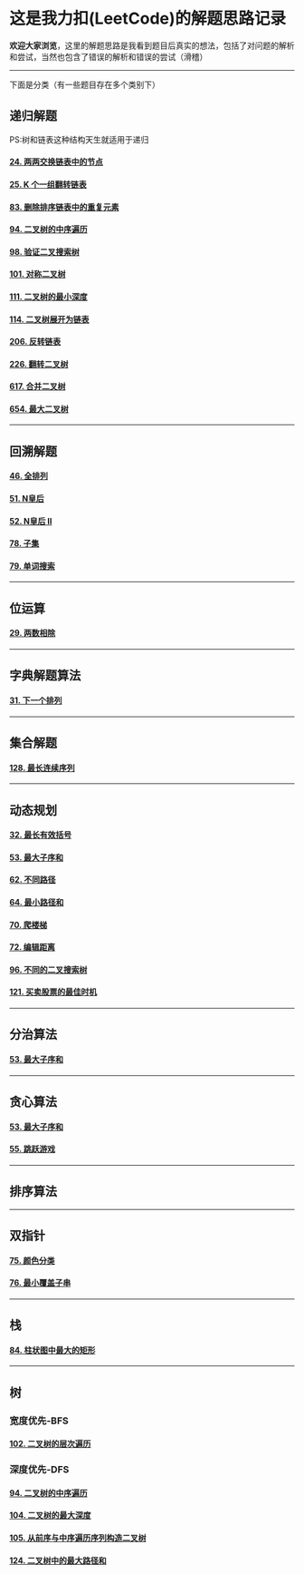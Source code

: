 # 这是我力扣(LeetCode)的解题思路记录

**欢迎大家浏览**，这里的解题思路是我看到题目后真实的想法，包括了对问题的解析和尝试，当然也包含了错误的解析和错误的尝试（滑稽）

*****

下面是分类（有一些题目存在多个类别下）

## 递归解题

PS:树和链表这种结构天生就适用于递归

#### [24. 两两交换链表中的节点](https://leetcode-cn.com/problems/swap-nodes-in-pairs/)

#### [25. K 个一组翻转链表](https://leetcode-cn.com/problems/reverse-nodes-in-k-group/)

#### [83. 删除排序链表中的重复元素](https://leetcode-cn.com/problems/remove-duplicates-from-sorted-list/)

#### [94. 二叉树的中序遍历](https://leetcode-cn.com/problems/binary-tree-inorder-traversal/)

#### [98. 验证二叉搜索树](https://leetcode-cn.com/problems/validate-binary-search-tree/)

#### [101. 对称二叉树](https://leetcode-cn.com/problems/symmetric-tree/)

#### [111. 二叉树的最小深度](https://leetcode-cn.com/problems/minimum-depth-of-binary-tree/)

#### [114. 二叉树展开为链表](https://leetcode-cn.com/problems/flatten-binary-tree-to-linked-list/)

#### [206. 反转链表](https://leetcode-cn.com/problems/reverse-linked-list/)

#### [226. 翻转二叉树](https://leetcode-cn.com/problems/invert-binary-tree/)

#### [617. 合并二叉树](https://leetcode-cn.com/problems/merge-two-binary-trees/)

#### [654. 最大二叉树](https://leetcode-cn.com/problems/maximum-binary-tree/)

*****

## 回溯解题

#### [46. 全排列](https://leetcode-cn.com/problems/permutations/)

#### [51. N皇后](https://leetcode-cn.com/problems/n-queens/)

#### [52. N皇后 II](https://leetcode-cn.com/problems/n-queens-ii/)

#### [78. 子集](https://leetcode-cn.com/problems/subsets/)

#### [79. 单词搜索](https://leetcode-cn.com/problems/word-search/)

*****

## 位运算

#### [29. 两数相除](https://leetcode-cn.com/problems/divide-two-integers/)

*****

## 字典解题算法

#### [31. 下一个排列](https://leetcode-cn.com/problems/next-permutation/)

*****

##  集合解题

#### [128. 最长连续序列](https://leetcode-cn.com/problems/longest-consecutive-sequence/)

*****

## 动态规划

#### [32. 最长有效括号](https://leetcode-cn.com/problems/longest-valid-parentheses/)

#### [53. 最大子序和](https://leetcode-cn.com/problems/maximum-subarray/)

#### [62. 不同路径](https://leetcode-cn.com/problems/unique-paths/)

#### [64. 最小路径和](https://leetcode-cn.com/problems/minimum-path-sum/)

#### [70. 爬楼梯](https://leetcode-cn.com/problems/climbing-stairs/)

#### [72. 编辑距离](https://leetcode-cn.com/problems/edit-distance/)

#### [96. 不同的二叉搜索树](https://leetcode-cn.com/problems/unique-binary-search-trees/)

#### [121. 买卖股票的最佳时机](https://leetcode-cn.com/problems/best-time-to-buy-and-sell-stock/)

*****

## 分治算法

#### [53. 最大子序和](https://leetcode-cn.com/problems/maximum-subarray/)

*****

## 贪心算法

#### [53. 最大子序和](https://leetcode-cn.com/problems/maximum-subarray/)

#### [55. 跳跃游戏](https://leetcode-cn.com/problems/jump-game/)
*****

## 排序算法

*****

## 双指针

#### [75. 颜色分类](https://leetcode-cn.com/problems/sort-colors/)

#### [76. 最小覆盖子串](https://leetcode-cn.com/problems/minimum-window-substring/)

*****

## 栈

#### [84. 柱状图中最大的矩形](https://leetcode-cn.com/problems/largest-rectangle-in-histogram/)

*****

## 树

### 宽度优先-BFS

#### [102. 二叉树的层次遍历](https://leetcode-cn.com/problems/binary-tree-level-order-traversal/)

### 深度优先-DFS

#### [94. 二叉树的中序遍历](https://leetcode-cn.com/problems/binary-tree-inorder-traversal/)

#### [104. 二叉树的最大深度](https://leetcode-cn.com/problems/maximum-depth-of-binary-tree/)

#### [105. 从前序与中序遍历序列构造二叉树](https://leetcode-cn.com/problems/construct-binary-tree-from-preorder-and-inorder-traversal/)

#### [124. 二叉树中的最大路径和](https://leetcode-cn.com/problems/binary-tree-maximum-path-sum/)